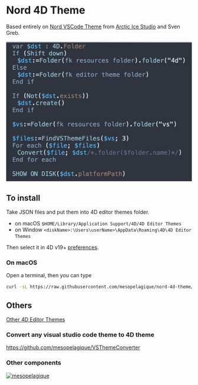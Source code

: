 # Nord 4D Theme

Based entirely on [Nord VSCode Theme](https://github.com/arcticicestudio/nord-visual-studio-code) from [Arctic Ice Studio](https://www.arcticicestudio.com/) and Sven Greb.

![Sample](sample.png)

## To install

Take JSON files and put them into 4D editor themes folder.
- on macOS `$HOME/Library/Application Support/4D/4D Editor Themes`
- on Window `<diskName>:\Users\userName>\AppData\Roaming\4D\4D Editor Themes`

Then select it in 4D v19+ [preferences](https://developer.4d.com/docs/en/Preferences/methods.html#themes).

### On macOS

Open a terminal, then you can type

```bash
curl -sL https://raw.githubusercontent.com/mesopelagique/nord-4d-theme/main/nord-color-theme.json -o $HOME/Library/Application\ Support/4D/4D\ Editor\ Themes/nord-color-theme.json
```

## Others

[Other 4D Editor Themes](https://github.com/topics/4d-theme)

### Convert any visual studio code theme to 4D theme

https://github.com/mesopelagique/VSThemeConverter

### Other components

[<img src="https://mesopelagique.github.io/quatred.png" alt="mesopelagique"/>](https://mesopelagique.github.io/)
